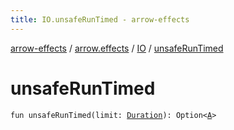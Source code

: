 ```yaml
---
title: IO.unsafeRunTimed - arrow-effects
---
```


[arrow-effects](../../index.html) / [arrow.effects](../index.html) / [IO](index.html) / [unsafeRunTimed](./unsafe-run-timed.html)

# unsafeRunTimed

`fun unsafeRunTimed(limit: `[`Duration`](../../arrow.effects.typeclasses/-duration/index.html)`): Option<`[`A`](index.html#A)`>`